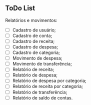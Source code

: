 ## ToDo List

Relatórios e movimentos:
- [ ] Cadastro de usuário;
- [ ] Cadastro de conta;
- [ ] Cadastro de receita;
- [ ] Cadastro de despesa;
- [ ] Cadastro de categoria;
- [ ] Movimento de despesa;
- [ ] Movimento de transferência;
- [ ] Relatório de receita;
- [ ] Relatório de despesa;
- [ ] Relatório de despesa por categoria;
- [ ] Relatório de receita por categoria;
- [ ] Relatório de transferência;
- [ ] Relatório de saldo de contas.
